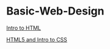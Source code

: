 # Basic-Web-Design

<a href="HTML5_to_intro/index.html" target="_blank">Intro to HTML</a>

<a href="Basic-Web-Design/index.html" target="_blank">HTML5 and Intro to CSS</a>

